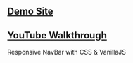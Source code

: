 ## [Demo Site](https://bobbyliu117.github.io/css-t4/)

## [YouTube Walkthrough](https://www.youtube.com/watch?v=1skoNl0g9RI)

Responsive NavBar with CSS & VanillaJS